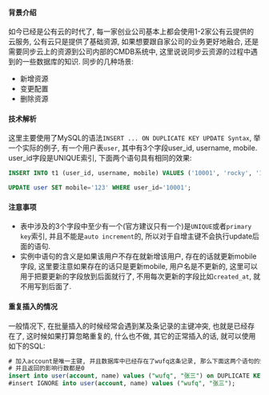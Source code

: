 #### 背景介绍

如今已经是公有云的时代了, 每一家创业公司基本上都会使用1-2家公有云提供的云服务, 公有云只是提供了基础资源, 如果想要跟自家公司的业务更好地融合, 还是需要同步云上的资源到公司内部的CMDB系统中, 这里说说同步云资源的过程中遇到的一些数据库的知识. 同步的几种场景:

* 新增资源
* 变更配置
* 删除资源

#### 技术解析

这里主要使用了MySQL的语法`INSERT ... ON DUPLICATE KEY UPDATE Syntax`, 举一个实际的例子, 有一个用户表`user`, 其中有3个字段user_id, username, mobile. user_id字段是UNIQUE索引, 下面两个语句具有相同的效果:

```sql
INSERT INTO t1 (user_id, username, mobile) VALUES ('10001', 'rocky', '123456789') ON DUPLICATE KEY UPDATE mobile='123';

UPDATE user SET mobile='123' WHERE user_id='10001';
```

#### 注意事项

* 表中涉及的3个字段中至少有一个(官方建议只有一个)是`UNIQUE`或者`primary key`索引, 并且不能是`auto increment`的, 所以对于自增主键不会执行update后面的语句.
* 实例中语句的含义是如果该用户不存在就新增该用户, 存在的话就更新mobile字段, 这里要注意如果存在的话只是更新mobile, 用户名是不更新的, 这里可以用于把要更新的字段放到后面就行了, 不用每次更新的字段比如`created_at`, 就不用写到后面了.


#### 重复插入的情况

一般情况下, 在批量插入的时候经常会遇到某及条记录的主键冲突, 也就是已经存在了, 这时候如果打算忽略重复的, 什么也不做, 其它的正常插入的话, 就可以使用如下的SQL:


```SQL
# 加入account是唯一主键, 并且数据库中已经存在了wufq这条记录, 那么下面这两个语句的效果一样, 都是不作任何插入/修改动作
# 并且返回的影响行数都是0
insert into user(account, name) values ("wufq", "张三") on DUPLICATE KEY UPDATE id=id;
#insert IGNORE into user(account, name) values ("wufq", "张三");
```